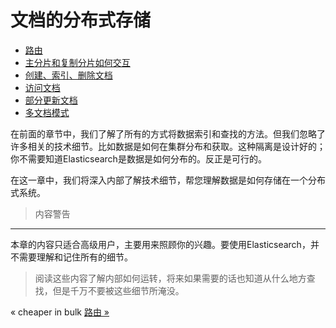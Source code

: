 文档的分布式存储
==============

* [路由](routing-a-document-to-a-shard.md)
* [主分片和复制分片如何交互](how-primary-and-replica-shards-interact.md)
* [创建、索引、删除文档](creating-indexing-and-deleting-a-document.md)
* [访问文档](retrieving-a-document.md)
* [部分更新文档](partial-updates-to-a-document.md)
* [多文档模式](multidocument-patterns.md)

在前面的章节中，我们了解了所有的方式将数据索引和查找的方法。但我们忽略了许多相关的技术细节。比如数据是如何在集群分布和获取。这种隔离是设计好的；你不需要知道Elasticsearch是数据是如何分布的。反正是可行的。

在这一章中，我们将深入内部了解技术细节，帮您理解数据是如何存储在一个分布式系统。

> 内容警告
---------
本章的内容只适合高级用户，主要用来照顾你的兴趣。要使用Elasticsearch，并不需要理解和记住所有的细节。

> 阅读这些内容了解内部如何运转，将来如果需要的话也知道从什么地方查找，但是千万不要被这些细节所淹没。


«  cheaper in bulk     [路由 »](routing-a-document-to-a-shard.md)

